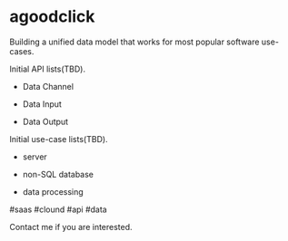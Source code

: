 # agoodclick
Building a unified data model that works for most popular software use-cases. 

Initial API lists(TBD).

* Data Channel 

* Data Input

* Data Output

Initial use-case lists(TBD).

* server

* non-SQL database

* data processing

#saas #clound #api #data

Contact me if you are interested.
